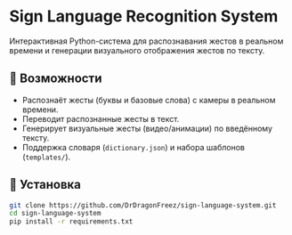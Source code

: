 # Sign Language Recognition System

Интерактивная Python-система для распознавания жестов в реальном времени и генерации визуального отображения жестов по тексту.

## 📌 Возможности

- Распознаёт жесты (буквы и базовые слова) с камеры в реальном времени.
- Переводит распознанные жесты в текст.
- Генерирует визуальные жесты (видео/анимации) по введённому тексту.
- Поддержка словаря (`dictionary.json`) и набора шаблонов (`templates/`).

## 🚀 Установка

```bash
git clone https://github.com/DrDragonFreez/sign-language-system.git
cd sign-language-system
pip install -r requirements.txt
